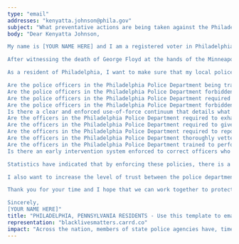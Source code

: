 ```yaml
---
type: "email"
addresses: "kenyatta.johnson@phila.gov"
subject: "What preventative actions are being taken against the Philadelphia Police Department?"
body: "Dear Kenyatta Johnson,

My name is [YOUR NAME HERE] and I am a registered voter in Philadelphia, Pennsylvania. I am writing to you today to ask what you are doing, as the City Council of Philadelphia, to ensure that your officers are not abusing their power and are held accountable for their actions.

After witnessing the death of George Floyd at the hands of the Minneapolis Police Department, I am left feeling outraged, frustrated, and hurt. The system has failed yet another black man and we are anxiously waiting to see if the officers responsible for his death will face consequences.

As a resident of Philadelphia, I want to make sure that my local police department is taking the necessary preventative measures to ensure that incidents like this will not occur in the future. So I ask:

Are the police officers in the Philadelphia Police Department being trained to de-escalate altercations by using peaceful conflict resolution strategies?
Are the police officers in the Philadelphia Police Department forbidden from using carotid restraints (chokeholds, strangleholds, etc.) and hog-tying methods? Furthermore, are they forbidden from transporting civilians in uncomfortable positions, such as face down in a vehicle?
Are the police officers in the Philadelphia Police Department required to intervene if they witness another officer using excessive force? Will officers be reprimanded if they fail to intervene?
Are the police officers in the Philadelphia Police Department forbidden from shooting at moving vehicles?
Is there a clear and enforced use-of-force continuum that details what weapons and force are acceptable in a wide variety of civilian-police interactions?
Are the officers in the Philadelphia Police Department required to exhaust every other possible option before using excessive force?
Are the officers in the Philadelphia Police Department required to give a verbal warning to civilians before drawing their weapon or using excessive force?
Are the officers in the Philadelphia Police Department required to report each time they threaten to or use force on civilians?
Are the officers in the Philadelphia Police Department thoroughly vetted to ensure that they do not have a history with abuse, racism, xenophobia, homophobia / transphobia, or discrimination?
Are the officers in the Philadelphia Police Department trained to perform and seek necessary medical action after using excessive force?
Is there an early intervention system enforced to correct officers who use excessive force? Additionally, how many complaints does an officer have to receive before they are reprimanded? Before they are terminated? More than three complaints are unacceptable.

Statistics have indicated that by enforcing these policies, there is a significant decrease in civilian complaints and injury due to excessive force. If any of the policies are not currently in place, then what is being done to ensure that they are going to be enforced in the near future? What can I do, as a concerned citizen, to set these policies in motion?

I also want to increase the level of trust between the police department and the community. To establish trust, there has to be transparency. I would like to see the Philadelphia Police Department collect and report data on civilian deaths that occurred in custody and as a result of an officer’s use of excessive force. The data should be broken down by demographics and should showcase the race, gender, sexuality, and religion of the civilians. Allowing the public access to this information will show us where we, as a community, fall short.

Thank you for your time and I hope that we can work together to protect the Philadelphia community. I refuse to let the next hashtag come from here.

Sincerely,
[YOUR NAME HERE]"
title: "PHILADELPHIA, PENNSYLVANIA RESIDENTS - Use this template to email the City Council of Philadelphia to quiz them on what preventive actions are being taken to protect against police brutality from the Philadelphia Police Department."
representation: "blacklivesmatters.carrd.co"
impact: "Across the nation, members of state police agencies have, time and time again, abused their power and have killed black Americans in a horrific manner, devoid of any lawfulness. Our nation has observed the cruel and evil killings of George Floyd, Breonna Taylor, Eric Garner, Ahmed Aubrey, and countless others of black Americans. Email the City Council for the city of Philadelphia and press the question--are you, Kenyatta Johnson, taking any preventative actions to ensure that such acts of cruelty against African Americans don't happen as a consequence of policing with racist motives?"
---
```


